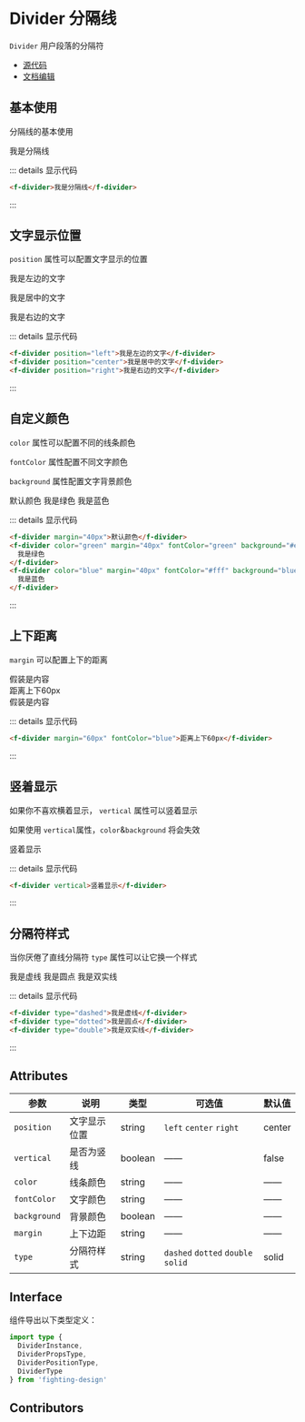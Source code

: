 # Divider 分隔线

`Divider` 用户段落的分隔符

- [源代码](https://github.com/FightingDesign/fighting-design/tree/master/packages/fighting-design/divider)
- [文档编辑](https://github.com/FightingDesign/fighting-design/blob/master/docs/docs/components/divider.md)

## 基本使用

分隔线的基本使用

<f-divider margin="20px">我是分隔线</f-divider>

::: details 显示代码

```html
<f-divider>我是分隔线</f-divider>
```

:::

## 文字显示位置

`position` 属性可以配置文字显示的位置

<p/>
<f-divider position='left'>我是左边的文字</f-divider>
<p/>
<f-divider position='center'>我是居中的文字</f-divider>
<p/>
<f-divider position='right'>我是右边的文字</f-divider>
<p/>

::: details 显示代码

```html
<f-divider position="left">我是左边的文字</f-divider>
<f-divider position="center">我是居中的文字</f-divider>
<f-divider position="right">我是右边的文字</f-divider>
```

:::

## 自定义颜色

`color` 属性可以配置不同的线条颜色

`fontColor` 属性配置不同文字颜色

`background` 属性配置文字背景颜色

<f-divider margin="40px">默认颜色</f-divider>
<f-divider color='green' margin="40px" fontColor="green" background="#eee">我是绿色</f-divider>
<f-divider color='blue' margin="40px" fontColor="#fff" background="blue">我是蓝色</f-divider>

::: details 显示代码

```html
<f-divider margin="40px">默认颜色</f-divider>
<f-divider color="green" margin="40px" fontColor="green" background="#eee">
  我是绿色
</f-divider>
<f-divider color="blue" margin="40px" fontColor="#fff" background="blue">
  我是蓝色
</f-divider>
```

:::

## 上下距离

`margin` 可以配置上下的距离

<div>假装是内容</div>
<f-divider margin="60px" fontColor="blue">距离上下60px</f-divider>
<div>假装是内容</div>

::: details 显示代码

```html
<f-divider margin="60px" fontColor="blue">距离上下60px</f-divider>
```

:::

## 竖着显示

如果你不喜欢横着显示， `vertical` 属性可以竖着显示

如果使用 `vertical`属性，`color`&`background` 将会失效

<f-divider vertical>竖着显示</f-divider>

::: details 显示代码

```html
<f-divider vertical>竖着显示</f-divider>
```

:::

## 分隔符样式

当你厌倦了直线分隔符 `type` 属性可以让它换一个样式

<f-divider type="dashed">我是虚线</f-divider>
<f-divider type="dotted">我是圆点</f-divider>
<f-divider type="double">我是双实线</f-divider>

::: details 显示代码

```html
<f-divider type="dashed">我是虚线</f-divider>
<f-divider type="dotted">我是圆点</f-divider>
<f-divider type="double">我是双实线</f-divider>
```

:::

## Attributes

| 参数         | 说明         | 类型    | 可选值                             | 默认值 |
| ------------ | ------------ | ------- | ---------------------------------- | ------ |
| `position`   | 文字显示位置 | string  | `left` `center` `right`            | center |
| `vertical`   | 是否为竖线   | boolean | ——                                 | false  |
| `color`      | 线条颜色     | string  | ——                                 | ——     |
| `fontColor`  | 文字颜色     | string  | ——                                 | ——     |
| `background` | 背景颜色     | boolean | ——                                 | ——     |
| `margin`     | 上下边距     | string  | ——                                 | ——     |
| `type`       | 分隔符样式   | string  | `dashed` `dotted` `double` `solid` | solid  |

## Interface

组件导出以下类型定义：

```ts
import type {
  DividerInstance,
  DividerPropsType,
  DividerPositionType,
  DividerType
} from 'fighting-design'
```

## Contributors

<a href="https://github.com/Tyh2001" target="_blank">
  <f-avatar round src="https://avatars.githubusercontent.com/u/73180970?v=4" />
</a>

<a href="https://github.com/JayMeDotDot" target="_blank">
  <f-avatar round src="https://avatars.githubusercontent.com/u/43527124?v=4" />
</a>

